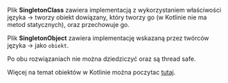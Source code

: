 Plik **SingletonClass** zawiera implementacją z wykorzystaniem właściwości języka -> tworzy obiekt dowiązany, który tworzy go (w Kotlinie nie ma metod statycznych), oraz przechowuje go.

Plik **SingletonObject** zawiera implementację wskazaną przez twórców języka -> jako `obiekt`.

Po obu rozwiązaniach nie można dziedziczyć oraz są thread safe. 


Więcej na temat obiektów w Kotlinie można poczytac [tutaj](https://kotlinlang.org/docs/reference/object-declarations.html#object-declarations).